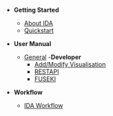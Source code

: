 - **Getting Started**

  - [About IDA](about.md)
  - [Quickstart](quickstart.md)
  
- **User Manual**
  - [General](components.md)
  -**Developer**
    - [Add/Modify Visualisation](add_modify.md)
    - [RESTAPI](api.md)
    - [FUSEKI](fuseki.md)

- **Workflow**
  - [IDA Workflow](workflow.md)

